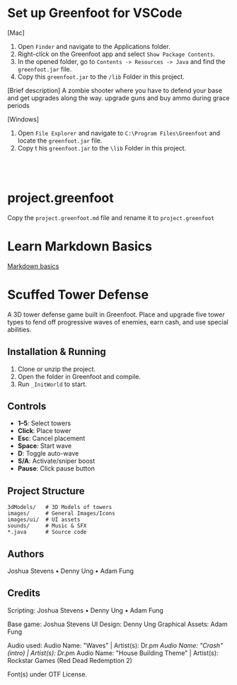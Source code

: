 # Set up Greenfoot for VSCode

[Mac]
1. Open `Finder` and navigate to the Applications folder.
2. Right-click on the Greenfoot app and select `Show Package Contents`.
3. In the opened folder, go to `Contents -> Resources -> Java` and find the `greenfoot.jar` file.
4. Copy this `greenfoot.jar` to the `/lib` Folder in this project.

[Brief description]
A zombie shooter where you have to defend your base and get upgrades along the way. upgrade guns and buy ammo during grace periods 

[Windows]
1. Open `File Explorer` and navigate to `C:\Program Files\Greenfoot` and locate the `greenfoot.jar` file.
2. Copy t his `greenfoot.jar` to the `\lib` Folder in this project.

<br>
<br>

# project.greenfoot
Copy the `project.greenfoot.md` file and rename it to `project.greenfoot`

# Learn Markdown Basics
[Markdown basics](https://www.markdownguide.org/getting-started/)


# Scuffed Tower Defense

A 3D tower defense game built in Greenfoot. Place and upgrade five tower types to fend off progressive waves of enemies, earn cash, and use special abilities.

## Installation & Running

1. Clone or unzip the project.
2. Open the folder in Greenfoot and compile.
3. Run `_InitWorld` to start.

## Controls

* **1–5**: Select towers
* **Click**: Place tower
* **Esc**: Cancel placement
* **Space**: Start wave
* **D**: Toggle auto-wave
* **S/A**: Activate/sniper boost
* **Pause**: Click pause button

## Project Structure

```
3dModels/   # 3D Models of towers
images/     # General Images/Icons
images/ui/  # UI assets
sounds/     # Music & SFX
*.java      # Source code
```

## Authors

Joshua Stevens • Denny Ung • Adam Fung

## Credits

Scripting: Joshua Stevens • Denny Ung • Adam Fung

Base game: Joshua Stevens
UI Design: Denny Ung 
Graphical Assets: Adam Fung

Audio used: 
    Audio Name: "Waves" | Artist(s): Dr.p*m
    Audio Name: "Crash" (intro) | Artist(s): Dr.p*m
    Audio Name: "House Building Theme" | Artist(s): Rockstar Games (Red Dead Redemption 2)


Font(s) under OTF License.
